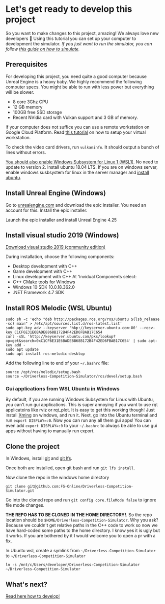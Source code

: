# Let's get ready to develop this project
So you want to make changes to this project, amazing! We always love new developers 💓
Using this tutorial you can set up your computer to development the simulator. 
*If you just want to run the simulator, you can follow [this guide on how to simulate](how-to-simulate.md).*

## Prerequisites

For developing this project, you need quite a good computer because Unreal Engine is a heavy baby.
We highly recommend the following computer specs. You might be able to run with less power but everything will be slower.
* 8 core 3Ghz CPU
* 12 GB memory
* 100GB free SSD storage
* Recent NVidia card with Vulkan support and 3 GB of memory.

If your computer does not suffice you can use a remote workstation on Google Cloud Platform.
Read [this tutorial](gcp-remote-workstation.md) on how to setup your virtual workstation.

To check the video card drivers, run `vulkaninfo`. It should output a bunch of lines without errors.

[You should also enable Windows Subsystem for Linux 1 (WSL1)](https://docs.microsoft.com/en-us/windows/wsl/install-win10). 
No need to update to version 2.
Install ubuntu 18.04 LTS.
If you are on windows server, enable windows susbsystem for linux in the server manager and [install ubuntu](https://docs.microsoft.com/en-us/windows/wsl/install-on-server#download-a-linux-distribution).

## Install Unreal Engine (Windows)
Go to [unrealengine.com](https://www.unrealengine.com/) and download the epic installer.
You need an account for this.
Install the epic installer.

Launch the epic installer and install Unreal Engine 4.25

## Install visual studio 2019 (Windows)
[Download visual studio 2019 (community edition)](https://visualstudio.microsoft.com/vs/)

During installation, choose the following components:
* Desktop development with C++
* Game development with C++
* Linux development with C++
At 'Invidual Components select:
* C++ CMake tools for Windows
* Windows 10 SDK 10.0.18.362.0
* .NET Framework 4.7 SDK


## Install ROS Melodic (WSL Ubuntu)

```
sudo sh -c 'echo "deb http://packages.ros.org/ros/ubuntu $(lsb_release -sc) main" > /etc/apt/sources.list.d/ros-latest.list'
sudo apt-key adv --keyserver 'hkp://keyserver.ubuntu.com:80' --recv-key C1CF6E31E6BADE8868B172B4F42ED6FBAB17C654
curl -sSL 'http://keyserver.ubuntu.com/pks/lookup?op=get&search=0xC1CF6E31E6BADE8868B172B4F42ED6FBAB17C654' | sudo apt-key add -
sudo apt update
sudo apt install ros-melodic-desktop
```

Add the following line to end of your `~/.bashrc` file:
```
source /opt/ros/melodic/setup.bash
source ~/Driverless-Competition-Simulator/ros/devel/setup.bash
```

### Gui applications from WSL Ubuntu in Windows
By default, if you are running Windows Subsystem for Linux with Ubuntu, you can't run gui applications.
This is super annoying if you want to use rqt applicatoins like rviz or rqt_plot.
It is easy to get this working though!
Just install [Xming](https://sourceforge.net/projects/xming/) on windows, and run it.
Next, go into the Ubuntu terminal and run `export DISPLAY=:0`.
Now you can run any all them gui apps!
You can even add `export DISPLAY=:0` to your `~/.bashrc` to always be able to use gui apps without having to manually run export.

## Clone the project

In Windows, install [git](https://git-scm.com/download/win) and [git lfs](https://git-lfs.github.com/).

Once both are installed, open git bash and run `git lfs install`.

Now clone the repo in the windows home directory 
```
git clone git@github.com:FS-Online/Driverless-Competition-Simulator.git
```

Go into the cloned repo and run `git config core.fileMode false` to ignore file mode changes.

**THE REPO HAS TO BE CLONED IN THE HOME DIRECTORY!**. So the repo location should be `$HOME/Driverless-Competition-Simulator`.
Why you ask? Because we couldn't get relative paths in the C++ code to work so now we have hard-coded some paths to the home directory.
I know yes it is ugly but it works. If you are bothered by it I would welcome you to open a pr with a fix.

In Ubuntu wsl, create a symlink from `~/Driverless-Competition-Simulator` to `~/Driverless-Competition-Simulator`
```
ln -s /mnt/c/Users/developer/Driverless-Competition-Simulator ~/Driverless-Competition-Simulator
```

## What's next?
[Read here how to develop!](how-to-develop.md)